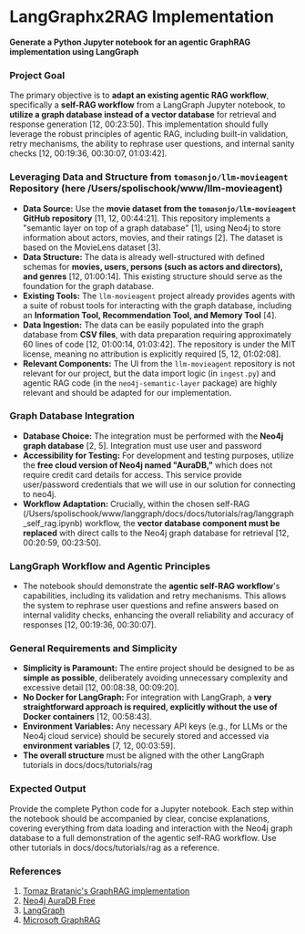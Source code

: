 # LangGraphx2RAG Implementation

**Generate a Python Jupyter notebook for an agentic GraphRAG implementation using LangGraph**

### Project Goal
The primary objective is to **adapt an existing agentic RAG workflow**, specifically a **self-RAG workflow** from a LangGraph Jupyter notebook, to **utilize a graph database instead of a vector database** for retrieval and response generation [12, 00:23:50]. This implementation should fully leverage the robust principles of agentic RAG, including built-in validation, retry mechanisms, the ability to rephrase user questions, and internal sanity checks [12, 00:19:36, 00:30:07, 01:03:42].

### Leveraging Data and Structure from `tomasonjo/llm-movieagent` Repository (here /Users/spolischook/www/llm-movieagent)
*   **Data Source:** Use the **movie dataset from the `tomasonjo/llm-movieagent` GitHub repository** [11, 12, 00:44:21]. This repository implements a "semantic layer on top of a graph database" [1], using Neo4j to store information about actors, movies, and their ratings [2]. The dataset is based on the MovieLens dataset [3].
*   **Data Structure:** The data is already well-structured with defined schemas for **movies, users, persons (such as actors and directors), and genres** [12, 01:00:14]. This existing structure should serve as the foundation for the graph database.
*   **Existing Tools:** The `llm-movieagent` project already provides agents with a suite of robust tools for interacting with the graph database, including an **Information Tool, Recommendation Tool, and Memory Tool** [4].
*   **Data Ingestion:** The data can be easily populated into the graph database from **CSV files**, with data preparation requiring approximately 60 lines of code [12, 01:00:14, 01:03:42]. The repository is under the MIT license, meaning no attribution is explicitly required [5, 12, 01:02:08].
*   **Relevant Components:** The UI from the `llm-movieagent` repository is not relevant for our project, but the data import logic (in `ingest.py`) and agentic RAG code (in the `neo4j-semantic-layer` package) are highly relevant and should be adapted for our implementation.

### Graph Database Integration
*   **Database Choice:** The integration must be performed with the **Neo4j graph database** [2, 5]. Integration must use user and password
*   **Accessibility for Testing:** For development and testing purposes, utilize the **free cloud version of Neo4j named "AuraDB,"** which does not require credit card details for access. This service provide user/password credentials that we will use in our solution for connecting to neo4j.
*   **Workflow Adaptation:** Crucially, within the chosen self-RAG (/Users/spolischook/www/langgraph/docs/docs/tutorials/rag/langgraph_self_rag.ipynb) workflow, the **vector database component must be replaced** with direct calls to the Neo4j graph database for retrieval [12, 00:20:59, 00:23:50].

### LangGraph Workflow and Agentic Principles
*   The notebook should demonstrate the **agentic self-RAG workflow**'s capabilities, including its validation and retry mechanisms. This allows the system to rephrase user questions and refine answers based on internal validity checks, enhancing the overall reliability and accuracy of responses [12, 00:19:36, 00:30:07].

### General Requirements and Simplicity
*   **Simplicity is Paramount:** The entire project should be designed to be as **simple as possible**, deliberately avoiding unnecessary complexity and excessive detail [12, 00:08:38, 00:09:20].
*   **No Docker for LangGraph:** For integration with LangGraph, a **very straightforward approach is required, explicitly without the use of Docker containers** [12, 00:58:43].
*   **Environment Variables:** Any necessary API keys (e.g., for LLMs or the Neo4j cloud service) should be securely stored and accessed via **environment variables** [7, 12, 00:03:59].
*   **The overall structure** must be aligned with the other LangGraph tutorials in docs/docs/tutorials/rag

### Expected Output
Provide the complete Python code for a Jupyter notebook. Each step within the notebook should be accompanied by clear, concise explanations, covering everything from data loading and interaction with the Neo4j graph database to a full demonstration of the agentic self-RAG workflow. Use other tutorials in docs/docs/tutorials/rag as a reference.

### References
1. [Tomaz Bratanic's GraphRAG implementation](https://github.com/tomasonjo/llm-movieagent)
2. [Neo4j AuraDB Free](https://neo4j.com/pricing/)
3. [LangGraph](https://langchain-ai.github.io/langgraph/)
4. [Microsoft GraphRAG](https://github.com/microsoft/graphrag/blob/main/examples_notebooks/community_contrib/neo4j/graphrag_import_neo4j_cypher.ipynb)
